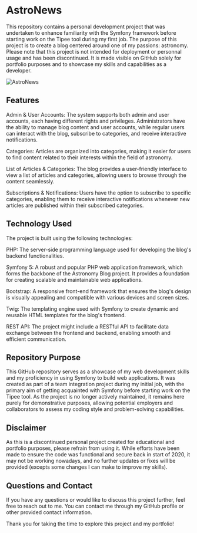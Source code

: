 # AstroNews
This repository contains a personal development project that was undertaken to enhance familiarity with the Symfony framework before starting work on the Tipee tool during my first job. The purpose of this project is to create a blog centered around one of my passions: astronomy. Please note that this project is not intended for deployment or personnal usage and has been discontinued. It is made visible on GitHub solely for portfolio purposes and to showcase my skills and capabilities as a developer.

![AstroNews](https://github.com/Ministoud/AstroNews/assets/29735013/677f070c-1f09-4e21-8066-ec1221b56603)

## Features

Admin & User Accounts: The system supports both admin and user accounts, each having different rights and privileges. Administrators have the ability to manage blog content and user accounts, while regular users can interact with the blog, subscribe to categories, and receive interactive notifications.

Categories: Articles are organized into categories, making it easier for users to find content related to their interests within the field of astronomy.

List of Articles & Categories: The blog provides a user-friendly interface to view a list of articles and categories, allowing users to browse through the content seamlessly.

Subscriptions & Notifications: Users have the option to subscribe to specific categories, enabling them to receive interactive notifications whenever new articles are published within their subscribed categories.

## Technology Used
The project is built using the following technologies:

PHP: The server-side programming language used for developing the blog's backend functionalities.

Symfony 5: A robust and popular PHP web application framework, which forms the backbone of the Astronomy Blog project. It provides a foundation for creating scalable and maintainable web applications.

Bootstrap: A responsive front-end framework that ensures the blog's design is visually appealing and compatible with various devices and screen sizes.

Twig: The templating engine used with Symfony to create dynamic and reusable HTML templates for the blog's frontend.

REST API: The project might include a RESTful API to facilitate data exchange between the frontend and backend, enabling smooth and efficient communication.

## Repository Purpose
This GitHub repository serves as a showcase of my web development skills and my proficiency in using Symfony to build web applications. It was created as part of a team integration project during my initial job, with the primary aim of getting acquainted with Symfony before starting work on the Tipee tool. As the project is no longer actively maintained, it remains here purely for demonstrative purposes, allowing potential employers and collaborators to assess my coding style and problem-solving capabilities.

## Disclaimer
As this is a discontinued personal project created for educational and portfolio purposes, please refrain from using it. While efforts have been made to ensure the code was functional and secure back in start of 2020, it may not be working nowadays, and no further updates or fixes will be provided (excepts some changes I can make to improve my skills). 

## Questions and Contact
If you have any questions or would like to discuss this project further, feel free to reach out to me. You can contact me through my GitHub profile or other provided contact information.

Thank you for taking the time to explore this project and my portfolio!
